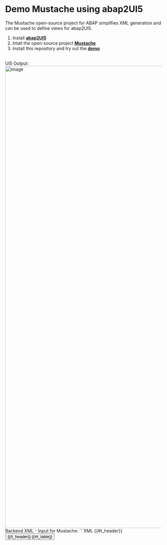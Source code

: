 # Demo Mustache using abap2UI5
The Mustache open-source project for ABAP simplifies XML generation and can be used to define views for abap2UI5.
<br>
1. Install [**abap2UI5**](https://github.com/oblomov-dev/abap2UI5)
2. Intall the open-source project [**Mustache**](https://github.com/sbcgua/abap_mustache)
3. Install this repository and try out the [**demo**](https://github.com/oblomov-dev/demo_abap2UI5-mustache/blob/main/src/z2ui5_cl_demo_mustache.clas.abap)
<br>
UI5 Output:
<img width="1487" alt="image" src="https://github.com/oblomov-dev/demo_abap2UI5-mustache/assets/102328295/702170be-3718-4bfa-b683-0fc35b01106d">
Backend XML - Input for Mustache:
```XML
<mvc:View controllerName="z2ui5_controller"
	xmlns="sap.m"
	xmlns:mvc="sap.ui.core.mvc"
	xmlns:core="sap.ui.core" >
	<Shell>
		<Page title="{{title}}">
			<headerContent>{{#t_header}}
				<Button text="{{text}}" press="{{ucomm}}"/>{{/t_header}}
			</headerContent>
			<content>
				<List headerText="{{title_tab}}">{{#t_table}}
					<CustomListItem>
						<core:Icon size="2rem" src="{{icon}}" class="sapUiSmallMarginBegin sapUiSmallMarginTopBottom" />
						<Title text="{{name}}" class="sapUiSmallMarginBegin sapUiSmallMarginTopBottom" />
						<ProgressIndicator class="sapUiSmallMarginBegin sapUiSmallMarginTopBottom" percentValue="{{progress}}" showValue="true" state="{{state}}" />
						<Text text="{{descr}}" class="sapUiSmallMarginBegin sapUiSmallMarginTopBottom" />
					</CustomListItem>{{/t_table}}
				</List>
			</content>
			<footer>
				<OverflowToolbar>
					<ToolbarSpacer/>{{#t_footer}}
					<Button text="{{text}}" press="{{ucomm}}"/>{{/t_footer}}
				</OverflowToolbar>
			</footer>
		</Page>
	</Shell>
</mvc:View>
```
Frontend UI5-View:
```XML
<mvc:View controllerName="z2ui5_controller"
	xmlns="sap.m"
	xmlns:mvc="sap.ui.core.mvc"
	xmlns:core="sap.ui.core" >
	<Shell>
		<Page title="UI5 View created with Mustache">
			<headerContent>
				<Button text="User" press="onEvent( { 'EVENT' : 'USER', 'METHOD' : 'UPDATE' } , false , '' , '' , '' )"/>
				<Button text="Info" press="onEvent( { 'EVENT' : 'INFO', 'METHOD' : 'UPDATE' } , false , '' , '' , '' )"/>
			</headerContent>
			<content>
				<List headerText="List Control">
					<CustomListItem>
						<core:Icon size="2rem" src="sap-icon://accelerated" class="sapUiSmallMarginBegin sapUiSmallMarginTopBottom" />
						<Title text="Theo" class="sapUiSmallMarginBegin sapUiSmallMarginTopBottom" />
						<ProgressIndicator class="sapUiSmallMarginBegin sapUiSmallMarginTopBottom" percentValue="90" showValue="true" state="Success" />
						<Text text="Lorem ipsum dolor sit amet, consetetur sadipscing elitr, sed..." class="sapUiSmallMarginBegin sapUiSmallMarginTopBottom" />
					</CustomListItem>
					<CustomListItem>
						<core:Icon size="2rem" src="sap-icon://account" class="sapUiSmallMarginBegin sapUiSmallMarginTopBottom" />
						<Title text="Sarah" class="sapUiSmallMarginBegin sapUiSmallMarginTopBottom" />
						<ProgressIndicator class="sapUiSmallMarginBegin sapUiSmallMarginTopBottom" percentValue="40" showValue="true" state="None" />
						<Text text="Lorem ipsum dolor sit amet, consetetur sadipscing elitr, sed..." class="sapUiSmallMarginBegin sapUiSmallMarginTopBottom" />
					</CustomListItem>
				</List>
			</content>
			<footer>
				<OverflowToolbar>
					<ToolbarSpacer/>
					<Button text="Cancel" press="onEvent( { 'EVENT' : 'CANCEL', 'METHOD' : 'UPDATE' } , false , '' , '' , '' )"/>
					<Button text="Post" press="onEvent( { 'EVENT' : 'POST', 'METHOD' : 'UPDATE' } , false , '' , '' , '' )"/>
				</OverflowToolbar>
			</footer>
		</Page>
	</Shell>
</mvc:View>
```


